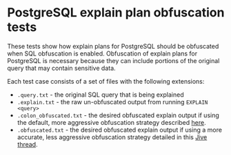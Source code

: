 # PostgreSQL explain plan obfuscation tests

These tests show how explain plans for PostgreSQL should be obfuscated when
SQL obfuscation is enabled. Obfuscation of explain plans for PostgreSQL is
necessary because they can include portions of the original query that may
contain sensitive data.

Each test case consists of a set of files with the following extensions:

* `.query.txt` - the original SQL query that is being explained
* `.explain.txt` - the raw un-obfuscated output from running `EXPLAIN <query>`
* `.colon_obfuscated.txt` - the desired obfuscated explain output if using the
default, more aggressive obfuscation strategy described [here](https://newrelic.atlassian.net/wiki/display/eng/Obfuscating+PostgreSQL+Explain+plans).
* `.obfuscated.txt` - the desired obfuscated explain output if using a more
accurate, less aggressive obfuscation strategy detailed in this
[Jive thread](https://newrelic.jiveon.com/thread/1851).
